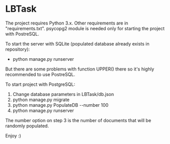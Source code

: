 # LBTask

The project requires Python 3.x. Other requirements are in "requirements.txt".
psycopg2 module is needed only for starting the project with PostreSQL.

To start the server with SQLite (populated database already exists in repository):
- python manage.py runserver

But there are some problems with function UPPER() there so it's highly recommended to use PostreSQL.

To start project with PostgreSQL:

1) Change database parameters in LBTask/db.json
2) python manage.py migrate
3) python manage.py PopulateDB --number 100
4) python manage.py runserver

The number option on step 3 is the number of documents that will be randomly populated.

Enjoy :)
